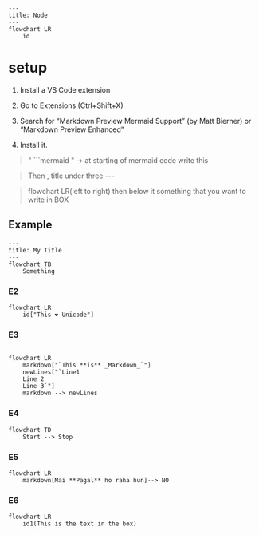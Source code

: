 
```mermaid
---
title: Node
---
flowchart LR
    id
```
# setup
1. Install a VS Code extension
1. Go to Extensions (Ctrl+Shift+X)

1. Search for “Markdown Preview Mermaid Support” (by Matt Bierner) or “Markdown Preview Enhanced”

1. Install it.

> "  ```mermaid  "  -> at starting of mermaid code write this

> Then , title under three ---

> flowchart LR(left to right)  then below it something that you want to write in BOX


## Example
```mermaid
---
title: My Title
---
flowchart TB
    Something
```
### E2
```mermaid
flowchart LR
    id["This ❤ Unicode"]
```

### E3

```mermaid

flowchart LR
    markdown["`This **is** _Markdown_`"]
    newLines["`Line1
    Line 2
    Line 3`"]
    markdown --> newLines
```

### E4
```mermaid
flowchart TD
    Start --> Stop
```

### E5
```mermaid
flowchart LR
    markdown[Mai **Pagal** ho raha hun]--> NO

```

### E6
```mermaid
flowchart LR
    id1(This is the text in the box)

```